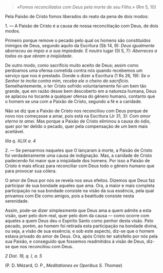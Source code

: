 
> *«Fomos reconciliados com Deus pela morte de seu Filho.»* (Rm 5, 10) 

Pela Paixão de Cristo fomos liberados do reato da pena de dois modos:

1\. — A Paixão de Cristo é a causa de nossa reconciliação com Deus, de dois modos.

Primeiro porque remove o pecado pelo qual os homens são constituídos inimigos de Deus, segundo aquilo da Escritura (Sb 14, 9): *Deus igualmente aborreceu ao ímpio e a sua impiedade*. E noutro lugar (Sl 5, 7): *Aborreces a todos os que obram a iniqüidade*.

De outro modo, como sacrifício muito aceito de Deus; assim como perdoamos uma ofensa cometida contra nós quando recebemos um serviço que nos é prestado. Donde o dizer a Escritura (1 Rs 26, 19): *Se o Senhor te incita contra mim, receba ele o cheiro do sacrifício*. Semelhantemente, o ter Cristo sofrido voluntariamente foi um bem tão grande, que em razão desse bem descoberto em a natureza humana, Deus se aplacou no tocante a qualquer ofensa do gênero humano, contanto que o homem se una com a Paixão de Cristo, segundo a fé e a caridade.

Não se diz que a Paixão de Cristo nos reconciliou com Deus porque de novo nos começasse a amar, pois está na Escritura (Jr 31, 3): *Com amor eterno te amei.* Mas porque a Paixão de Cristo eliminou a causa do ódio, quer por ter delido o pecado, quer pela compensação de um bem mais aceitável.

*IIIa q. XLIX a. 4*

2\. — Se pensarmos naqueles que O lançaram à morte, a Paixão de Cristo foi verdadeiramente uma causa de indignação. Mas, a caridade de Cristo padecendo foi maior que a iniqüidade dos homens. Por isso a Paixão de Cristo é mais eficaz para reconciliar com Deus todo o gênero humano que para provocar sua cólera.

O amor de Deus por nós se revela nos seus efeitos. Dizemos que Deus faz participar de sua bondade aqueles que ama. Ora, a maior e mais completa participação na sua bondade consiste na visão da sua essência, pela qual privamos com Ele como amigos, pois a beatitude consiste nesta serenidade.

Assim, pode-se dizer simplesmente que Deus ama a quem admite a esta visão, quer pelo dom real, quer pelo dom da causa — como ocorre com aqueles a quem Deus deu o Espírito Santo como penhor desta visão. Pelo pecado, porém, ao homem foi retirada esta participação na bondade divina, ou seja, a visão de sua essência; e sob este aspecto, diz-se que o homem estava privado do amor de Deus. Ora, após Cristo ter satisfeito por nós pela sua Paixão, e conseguido que fossemos readmitidos à visão de Deus, diz-se que nos reconciliou com Deus.

*2 Dist. 19, q. I, a. 5*

(P. D. Mézard, O. P., *Meditationes ex Operibus S. Thomae*)

